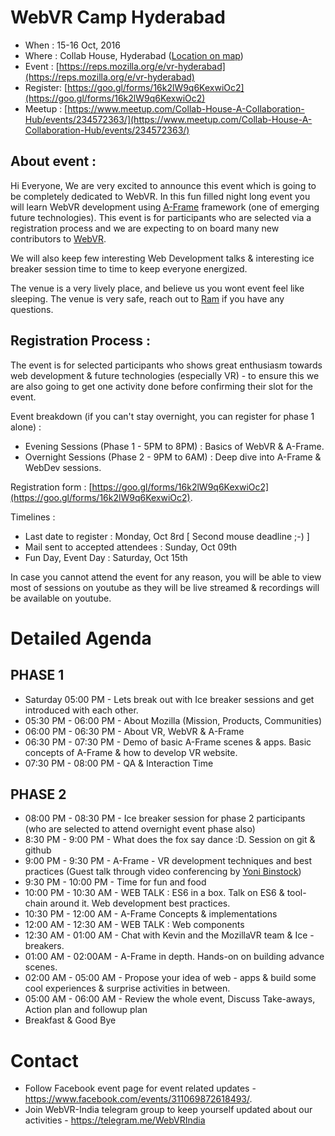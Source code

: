 # WebVR Camp Hyderabad

* When    : 15-16 Oct, 2016
* Where   : Collab House, Hyderabad ([Location on map](https://goo.gl/maps/zCea2LRXC322))
* Event   : [https://reps.mozilla.org/e/vr-hyderabad](https://reps.mozilla.org/e/vr-hyderabad)
* Register: [https://goo.gl/forms/16k2lW9q6KexwiOc2](https://goo.gl/forms/16k2lW9q6KexwiOc2)
* Meetup  : [https://www.meetup.com/Collab-House-A-Collaboration-Hub/events/234572363/](https://www.meetup.com/Collab-House-A-Collaboration-Hub/events/234572363/)

## About event :

Hi Everyone, We are very excited to announce this event which is going to be completely dedicated to WebVR. In this fun filled night long event you will learn WebVR development using [A-Frame](https://aframe.io) framework (one of emerging future technologies). This event is for participants who are selected via a registration process and we are expecting to on board many new contributors to [WebVR](https://gurumukhi.wordpress.com/2016/09/21/a-frame-for-vr-development-on-web/). 

We will also keep few interesting Web Development talks & interesting ice breaker session time to time to keep everyone energized.

The venue is a very lively place, and believe us you wont event feel like sleeping. The venue is very safe, reach out to [Ram](vaishnav.rd@gmail.com) if you have any questions.

## Registration Process :

The event is for selected participants who shows great enthusiasm towards web development & future technologies (especially VR) - to ensure this we are also going to get one activity done before confirming their slot for the event. 
 
Event breakdown (if you can't stay overnight, you can register for phase 1 alone) :
* Evening Sessions (Phase 1 - 5PM to 8PM) : Basics of WebVR & A-Frame.
* Overnight Sessions (Phase 2 - 9PM to 6AM) : Deep dive into A-Frame & WebDev sessions.

Registration form : [https://goo.gl/forms/16k2lW9q6KexwiOc2](https://goo.gl/forms/16k2lW9q6KexwiOc2).

Timelines :
* Last date to register : Monday, Oct 8rd [ Second mouse deadline ;-) ]
* Mail sent to accepted attendees : Sunday, Oct 09th
* Fun Day, Event Day : Saturday, Oct 15th

In case you cannot attend the event for any reason, you will be able to view most of sessions on youtube as they will be  live streamed & recordings will be available on youtube.

# Detailed Agenda

## PHASE 1

* Saturday 05:00 PM - 
    Lets break out with Ice breaker sessions and get introduced with each other.
* 05:30 PM - 06:00 PM - 
    About Mozilla (Mission, Products, Communities)
* 06:00 PM - 06:30 PM - 
    About VR, WebVR & A-Frame
* 06:30 PM - 07:30 PM - 
    Demo of basic A-Frame scenes & apps.
    Basic concepts of A-Frame & how to develop VR website.
* 07:30 PM - 08:00 PM - QA & Interaction Time
 
## PHASE 2

* 08:00 PM - 08:30 PM - 
    Ice breaker session for phase 2 participants (who are selected to attend overnight event phase also)
* 8:30 PM - 9:00 PM - 
    What does the fox say dance :D.
    Session on git & github
* 9:00 PM - 9:30 PM - 
    A-Frame - VR development techniques and best practices (Guest talk through video conferencing by [Yoni Binstock](http://www.yonibinstock.com/)) 
* 9:30 PM - 10:00 PM - 
    Time for fun and food
* 10:00 PM - 10:30 AM - 
  WEB TALK : ES6 in a box. 
   Talk on ES6 & tool-chain around it.
   Web development best practices.
* 10:30 PM - 12:00 AM - 
    A-Frame Concepts & implementations
* 12:00 AM - 12:30 AM - 
  WEB TALK : Web components
* 12:30 AM - 01:00 AM - 
  Chat with Kevin and the MozillaVR team & Ice - breakers. 
* 01:00 AM - 02:00AM - 
  A-Frame in depth.
  Hands-on on building advance scenes.
* 02:00 AM - 05:00 AM - 
  Propose your idea of web - apps & build some cool experiences & surprise activities in between.
* 05:00 AM - 06:00 AM - 
    Review the whole event, Discuss Take-aways, Action plan and followup plan
* Breakfast & Good Bye

# Contact

* Follow Facebook event page for event related updates - https://www.facebook.com/events/311069872618493/.
* Join WebVR-India telegram group to keep yourself updated about our activities - https://telegram.me/WebVRIndia
